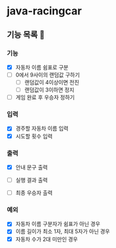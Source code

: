 # java-racingcar

## 기능 목록 📝

### 기능 

- [x] 자동차 이름 쉼표로 구분
- [ ] 0에서 9사이의 랜덤값 구하기
  - [ ] 랜덤값이 4이상이면 전진
  - [ ] 랜덤값이 3이하면 정지
- [ ] 게임 완료 후 우승자 정하기

### 입력

- [x] 경주할 자동차 이름 입력
- [x] 시도할 횟수 입력

### 출력

- [x] 안내 문구 출력
- [ ] 실행 결과 출력
- [ ] 최종 우승자 출력


### 예외

- [x] 자동차 이름 구분자가 쉼표가 아닌 경우
- [x] 이름 길이가 최소 1자, 최대 5자가 아닌 경우
- [x] 자동차 수가 2대 미만인 경우
